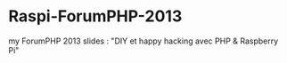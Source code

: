 Raspi-ForumPHP-2013
===================

my ForumPHP 2013 slides : "DIY et happy hacking avec PHP &amp; Raspberry Pi"
